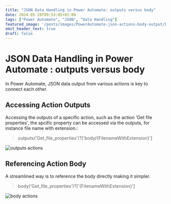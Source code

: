 ```yaml
---
title: "JSON Data Handling in Power Automate: outputs versus body"
date: 2024-05-28T09:53:05+01:00
tags: ["Power Automate", "JSON", "Data Handling"]
featured_image: '/posts/images/PowerAutomate-json-actions-body-output/body_action.png'
omit_header_text: true
draft: false
---
```


# JSON Data Handling in Power Automate : outputs versus body

In Power Automate, JSON data output from various actions is key to connect each other.

## Accessing Action Outputs

Accessing the outputs of a specific action, such as the action 'Get file properties', the spcific property can be accessed via the outputs, for instance file name with extension.:

> outputs('Get_file_properties')?['body/{FilenameWithExtension}']

![outputs actions](../images/PowerAutomate-json-actions-body-output/outputs_action.png)

## Referencing Action Body

A streamlined way is to reference the body directly making it simpler.

> body('Get_file_properties')?['{FilenameWithExtension}']

![body actions](../images/PowerAutomate-json-actions-body-output/body_action.png)
